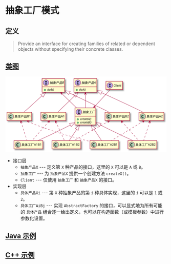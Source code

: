 # 抽象工厂模式

## 定义
> Provide an interface for creating families of related or dependent objects without specifying their concrete classes.

## [类图](./AbstractFactoryDemo.txt)
![](./AbstractFactoryDemo.svg)

- 接口层
  - `抽象产品X` --- 定义第 `X` 种产品的接口，这里的 `X` 可以是 `A` 或 `B`。
  - `抽象工厂` --- 为 `抽象产品X` 提供一个创建方法 `createX()`。
  - `Client` --- 仅使用 `抽象工厂` 和 `抽象产品X` 的接口。
- 实现层
  - `具体产品Xi` --- 第 `X` 种抽象产品的第 `i` 种具体实现，这里的 `i` 可以是 `1` 或 `2`。
  - `具体工厂AiBj` --- 实现 `AbstractFactory` 的接口，可以显式地为所有可能的 `具体产品` 组合逐一给出定义，也可以在构造函数（或模板参数）中进行参数化设置。

## [Java 示例](./AbstractFactoryDemo.java)

## [C++ 示例](./AbstractFactoryDemo.cpp)

